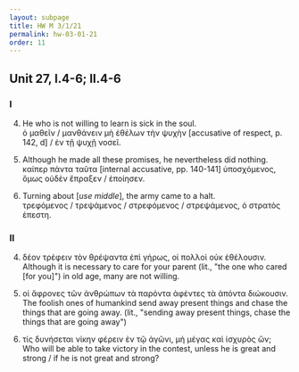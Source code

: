 ```yaml
---
layout: subpage
title: HW M 3/1/21
permalink: hw-03-01-21
order: 11
---
```


## Unit 27, I.4-6; II.4-6

### I

4. He who is not willing to learn is sick in the soul.  
ὁ μαθεῖν / μανθάνειν μὴ ἐθέλων τὴν ψυχὴν [accusative of respect, p. 142, d] / ἐν τῇ ψυχῇ νοσεῖ.

5. Although he made all these promises, he nevertheless did nothing.  
καίπερ πάντα ταῦτα [internal accusative, pp. 140-141] ὑποσχόμενος, ὅμως οὐδὲν ἔπραξεν / ἐποίησεν.

6. Turning about [*use middle*], the army came to a halt.  
τρεφόμενος / τρεψάμενος / στρεφόμενος / στρεψάμενος, ὁ στρατὸς ἐπεστη.

### II

4. δέον τρέφειν τὸν θρέψαντα ἐπὶ γήρως, οἱ πολλοὶ οὐκ ἐθέλουσιν.  
Although it is necessary to care for your parent (lit., "the one who cared [for you]") in old age, many are not willing.

5. οἱ ἄφρονες τῶν ἀνθρώπων τὰ παρόντα ἀφέντες τὰ ἀπόντα διώκουσιν.  
The foolish ones of humankind send away present things and chase the things that are going away. (lit., "sending away present things, chase the things that are going away")

6. τίς δυνήσεται νίκην φέρειν ἐν τῷ ἀγῶνι, μὴ μέγας καὶ ἰσχυρὸς ὤν;  
Who will be able to take victory in the contest, unless he is great and strong / if he is not great and strong?
